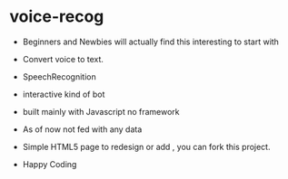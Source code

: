 # voice-recog

- Beginners and Newbies will actually find this interesting to start with

- Convert voice to text.

- SpeechRecognition

- interactive kind of bot

- built mainly with Javascript no framework

- As of now not fed with any data

- Simple HTML5 page to redesign or add , you can fork this project.

- Happy Coding
